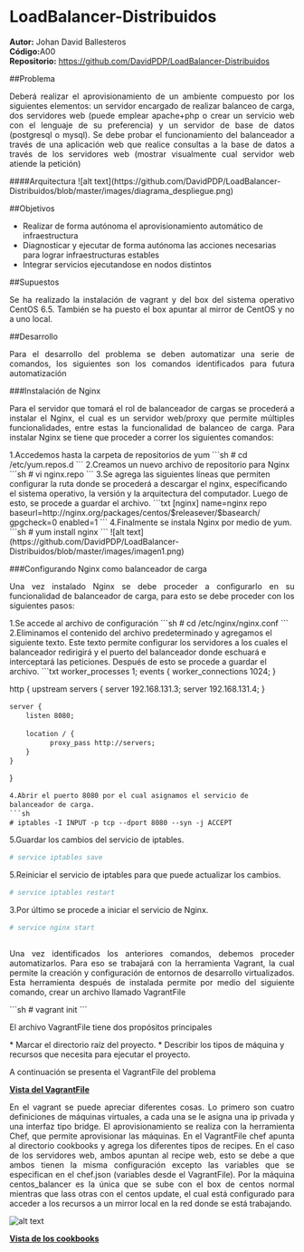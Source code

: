 # LoadBalancer-Distribuidos
<b>Autor:</b> Johan David Ballesteros <br>
<b>Código:</b>A00 <br>
<b>Repositorio:</b> https://github.com/DavidPDP/LoadBalancer-Distribuidos

##Problema
<p align ='justify'>Deberá realizar el aprovisionamiento de un ambiente compuesto por los siguientes elementos: un servidor encargado de realizar balanceo de carga, dos servidores web (puede emplear apache+php o crear un servicio web con el lenguaje de su preferencia) y un servidor de base de datos (postgresql o mysql). Se debe probar el funcionamiento del balanceador a través de una aplicación web que realice consultas a la base de datos a través de los servidores web (mostrar visualmente cual servidor web atiende la petición)</p>
####Arquitectura
![alt text](https://github.com/DavidPDP/LoadBalancer-Distribuidos/blob/master/images/diagrama_despliegue.png)

##Objetivos 
* Realizar de forma autónoma el aprovisionamiento automático de infraestructura
* Diagnosticar y ejecutar de forma autónoma las acciones necesarias para lograr infraestructuras estables
* Integrar servicios ejecutandose en nodos distintos

##Supuestos
<p align ='justify'> Se ha realizado la instalación de vagrant y del box del sistema operativo CentOS 6.5. También se ha puesto el box apuntar al mirror de CentOS y no a uno local.</p>
##Desarrollo
<p align ='justify'>Para el desarrollo del problema se deben automatizar una serie de comandos, los siguientes son los comandos identificados para futura automatización</p>
###Instalación de Nginx
<p align ='justify'>Para el servidor que tomará el rol de balanceador de cargas se procederá a instalar el Nginx, el cual es un servidor web/proxy que permite múltiples funcionalidades, entre estas la funcionalidad de balanceo de carga. Para instalar Nginx se tiene que proceder a correr los siguientes comandos: </p>
1.Accedemos hasta la carpeta de repositorios de yum
```sh
# cd /etc/yum.repos.d
```
2.Creamos un nuevo archivo de repositorio para Nginx
```sh
# vi nginx.repo
```
3.Se agrega las siguientes líneas que permiten configurar la ruta donde se procederá a descargar el nginx, específicando el sistema operativo, la versión y la arquitectura del computador. Luego de esto, se procede a guardar el archivo. 
```txt
[nginx]
name=nginx repo
baseurl=http://nginx.org/packages/centos/$releasever/$basearch/
gpgcheck=0
enabled=1
```
4.Finalmente se instala Nginx por medio de yum.
```sh
# yum install nginx
```
![alt text](https://github.com/DavidPDP/LoadBalancer-Distribuidos/blob/master/images/imagen1.png)

###Configurando Nginx como balanceador de carga
<p align='justify'>Una vez instalado Nginx se debe proceder a configurarlo en su funcionalidad de balanceador de carga, para esto se debe proceder con los siguientes pasos: </p>
1.Se accede al archivo de configuración
```sh
# cd /etc/nginx/nginx.conf
```
2.Eliminamos el contenido del archivo predeterminado y agregamos el siguiente texto. Este texto permite configurar los servidores a los cuales el balanceador redirigirá y el puerto del balanceador donde eschuará e interceptará las peticiones. Después de esto se procede a guardar el archivo.
```txt
worker_processes  1;
events {
   worker_connections 1024;
}

http {
    upstream servers {
         server 192.168.131.3;
         server 192.168.131.4;
    }

    server {
        listen 8080;

        location / {
              proxy_pass http://servers;
        }
    }
}
```
4.Abrir el puerto 8080 por el cual asignamos el servicio de balanceador de carga.
```sh
# iptables -I INPUT -p tcp --dport 8080 --syn -j ACCEPT
```
5.Guardar los cambios del servicio de iptables.
```sh
# service iptables save
```
5.Reiniciar el servicio de iptables para que puede actualizar los cambios.
```sh
# service iptables restart
```
3.Por último se procede a iniciar el servicio de Nginx.
```sh
# service nginx start
```
##
<p align = "justify"> Una vez identificados los anteriores comandos, debemos proceder automatizarlos. Para eso se trabajará con la herramienta Vagrant, la cual permite la creación y configuración de entornos de desarrollo virtualizados. Esta herramienta después de instalada permite por medio del siguiente comando, crear un archivo llamado VagrantFile</p>
```sh
# vagrant init
```
<p align="justify"> El archivo VagrantFile tiene dos propósitos principales</p>
* Marcar el directorio raíz del proyecto.
* Describir los tipos de máquina y recursos que necesita para ejecutar el proyecto.

<p align="justify"> A continuación se presenta el VagrantFile del problema</p>
<a href="https://github.com/DavidPDP/LoadBalancer-Distribuidos/blob/master/Parcial1/Vagrantfile"><b>Vista del VagrantFile</b></a>
<p align="justify"> En el vagrant se puede apreciar diferentes cosas. Lo primero son cuatro definiciones de máquinas virtuales, a cada una se le asigna una ip privada y una interfaz tipo bridge. El aprovisionamiento se realiza con la herramienta Chef, que permite aprovisionar las máquinas. En el VagrantFile chef apunta al directorio cookbooks y agrega los diferentes tipos de recipes. En el caso de los servidores web, ambos apuntan al recipe web, esto se debe a que ambos tienen la misma configuración excepto las variables que se especifican en el chef.json (variables desde el VagrantFile). Por la máquina centos_balancer es la única que se sube con el box de centos normal mientras que lass otras con el centos update, el cual está configurado para acceder a los recursos a un mirror local en la red donde se está trabajando.</p>

![alt text]()

<a href="https://github.com/DavidPDP/LoadBalancer-Distribuidos/tree/master/Parcial1/cookbooks"><b>Vista de los cookbooks</b></a>




